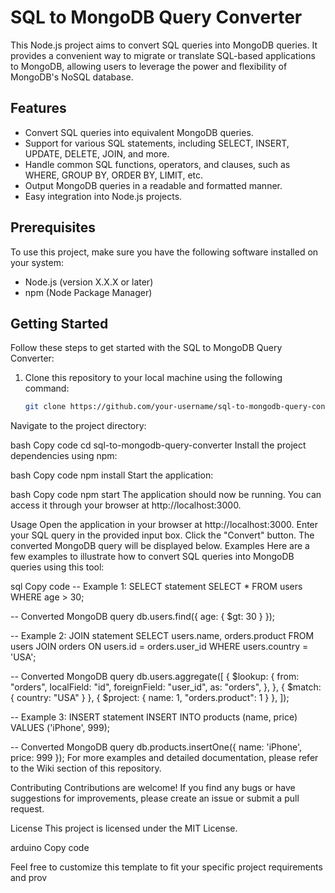 # SQL to MongoDB Query Converter

This Node.js project aims to convert SQL queries into MongoDB queries. It provides a convenient way to migrate or translate SQL-based applications to MongoDB, allowing users to leverage the power and flexibility of MongoDB's NoSQL database.

## Features

- Convert SQL queries into equivalent MongoDB queries.
- Support for various SQL statements, including SELECT, INSERT, UPDATE, DELETE, JOIN, and more.
- Handle common SQL functions, operators, and clauses, such as WHERE, GROUP BY, ORDER BY, LIMIT, etc.
- Output MongoDB queries in a readable and formatted manner.
- Easy integration into Node.js projects.

## Prerequisites

To use this project, make sure you have the following software installed on your system:

- Node.js (version X.X.X or later)
- npm (Node Package Manager)

## Getting Started

Follow these steps to get started with the SQL to MongoDB Query Converter:

1. Clone this repository to your local machine using the following command:

   ```bash
   git clone https://github.com/your-username/sql-to-mongodb-query-converter.git
Navigate to the project directory:

bash
Copy code
cd sql-to-mongodb-query-converter
Install the project dependencies using npm:

bash
Copy code
npm install
Start the application:

bash
Copy code
npm start
The application should now be running. You can access it through your browser at http://localhost:3000.

Usage
Open the application in your browser at http://localhost:3000.
Enter your SQL query in the provided input box.
Click the "Convert" button.
The converted MongoDB query will be displayed below.
Examples
Here are a few examples to illustrate how to convert SQL queries into MongoDB queries using this tool:

sql
Copy code
-- Example 1: SELECT statement
SELECT * FROM users WHERE age > 30;

-- Converted MongoDB query
db.users.find({ age: { $gt: 30 } });

-- Example 2: JOIN statement
SELECT users.name, orders.product
FROM users
JOIN orders ON users.id = orders.user_id
WHERE users.country = 'USA';

-- Converted MongoDB query
db.users.aggregate([
  {
    $lookup: {
      from: "orders",
      localField: "id",
      foreignField: "user_id",
      as: "orders",
    },
  },
  { $match: { country: "USA" } },
  { $project: { name: 1, "orders.product": 1 } },
]);

-- Example 3: INSERT statement
INSERT INTO products (name, price) VALUES ('iPhone', 999);

-- Converted MongoDB query
db.products.insertOne({ name: 'iPhone', price: 999 });
For more examples and detailed documentation, please refer to the Wiki section of this repository.

Contributing
Contributions are welcome! If you find any bugs or have suggestions for improvements, please create an issue or submit a pull request.

License
This project is licensed under the MIT License.

arduino
Copy code

Feel free to customize this template to fit your specific project requirements and prov
